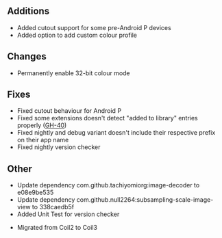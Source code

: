 <!-- Formatting
## Additions

## Changes

## Fixes

## Other
-->
## Additions
- Added cutout support for some pre-Android P devices
- Added option to add custom colour profile

## Changes
- Permanently enable 32-bit colour mode

## Fixes
- Fixed cutout behaviour for Android P
- Fixed some extensions doesn't detect "added to library" entries properly ([GH-40](https://github.com/null2264/yokai/issues/40))
- Fixed nightly and debug variant doesn't include their respective prefix on their app name
- Fixed nightly version checker

## Other
- Update dependency com.github.tachiyomiorg:image-decoder to e08e9be535
- Update dependency com.github.null2264:subsampling-scale-image-view to 338caedb5f
- Added Unit Test for version checker
<!-- - Use Coil pipeline instead of SSIV for image decode, might improve Webtoon performance -->
- Migrated from Coil2 to Coil3
